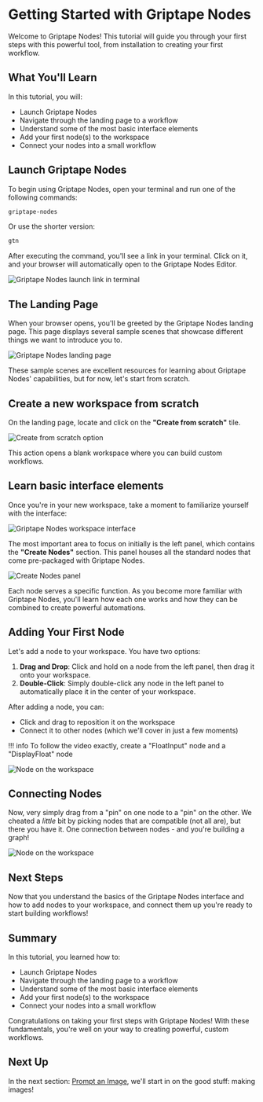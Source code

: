 # Getting Started with Griptape Nodes

Welcome to Griptape Nodes! This tutorial will guide you through your first steps with this powerful tool, from installation to creating your first workflow.

## What You'll Learn

In this tutorial, you will:
- Launch Griptape Nodes
- Navigate through the landing page to a workflow
- Understand some of the most basic interface elements
- Add your first node(s) to the workspace
- Connect your nodes into a small workflow

## Launch Griptape Nodes

To begin using Griptape Nodes, open your terminal and run one of the following commands:

```bash
griptape-nodes
```

Or use the shorter version:

```bash
gtn
```

After executing the command, you'll see a link in your terminal. Click on it, and your browser will automatically open to the Griptape Nodes Editor.

   ![Griptape Nodes launch link in terminal](assets/launch_link.png)

## The Landing Page

When your browser opens, you'll be greeted by the Griptape Nodes landing page. This page displays several sample scenes that showcase different things we want to introduce you to.

   ![Griptape Nodes landing page](assets/landing_page.png)

These sample scenes are excellent resources for learning about Griptape Nodes' capabilities, but for now, let's start from scratch.

## Create a new workspace from scratch

On the landing page, locate and click on the **"Create from scratch"** tile.

   ![Create from scratch option](assets/create_from_scratch.png)

This action opens a blank workspace where you can build custom workflows.

## Learn basic interface elements

Once you're in your new workspace, take a moment to familiarize yourself with the interface:

   ![Griptape Nodes workspace interface](assets/workspace_interface.png)

The most important area to focus on initially is the left panel, which contains the **"Create Nodes"** section. This panel houses all the standard nodes that come pre-packaged with Griptape Nodes.

   ![Create Nodes panel](assets/create_nodes_panel.png)

Each node serves a specific function. As you become more familiar with Griptape Nodes, you'll learn how each one works and how they can be combined to create powerful automations.

## Adding Your First Node

Let's add a node to your workspace. You have two options:

1. **Drag and Drop**: Click and hold on a node from the left panel, then drag it onto your workspace.
2. **Double-Click**: Simply double-click any node in the left panel to automatically place it in the center of your workspace.

After adding a node, you can:
- Click and drag to reposition it on the workspace
- Connect it to other nodes (which we'll cover in just a few moments)


!!! info
To follow the video exactly, create a "FloatInput" node and a "DisplayFloat" node

   ![Node on the workspace](assets/nodes_in_workspace.png)

## Connecting Nodes

Now, very simply drag from a "pin" on one node to a "pin" on the other.  We cheated a _little_ bit by picking nodes that are compatible (not all are), but there you have it.  One connection between nodes - and you're building a graph!

   ![Node on the workspace](assets/connected.png)

## Next Steps

Now that you understand the basics of the Griptape Nodes interface and how to add nodes to your workspace, and connect them up you're ready to start building workflows! 

## Summary

In this tutorial, you learned how to:
- Launch Griptape Nodes
- Navigate through the landing page to a workflow
- Understand some of the most basic interface elements
- Add your first node(s) to the workspace
- Connect your nodes into a small workflow

Congratulations on taking your first steps with Griptape Nodes! With these fundamentals, you're well on your way to creating powerful, custom workflows.

## Next Up

In the next section: [Prompt an Image](../01_prompt_an_image/FTUE_01_prompt_an_image.md), we'll start in on the good stuff: making images!
